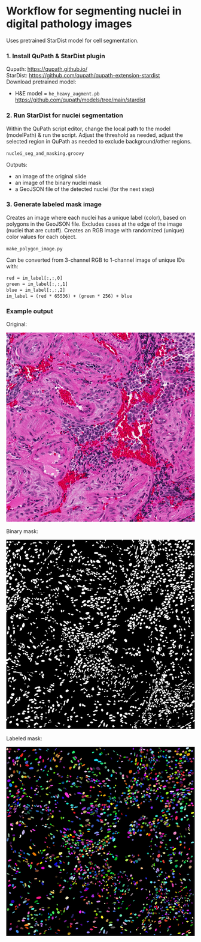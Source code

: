 # Workflow for segmenting nuclei in digital pathology images

Uses pretrained StarDist model for cell segmentation.

### 1. Install QuPath & StarDist plugin

Qupath: https://qupath.github.io/ \
StarDist: https://github.com/qupath/qupath-extension-stardist \
Download pretrained model:
* H&E model = `he_heavy_augment.pb` https://github.com/qupath/models/tree/main/stardist

### 2. Run StarDist for nuclei segmentation

Within the QuPath script editor, change the local path to the model (modelPath) & run the script. Adjust the threshold as needed, adjust the selected region in QuPath as needed to exclude background/other regions.

`nuclei_seg_and_masking.groovy`

Outputs:
- an image of the original slide
- an image of the binary nuclei mask
- a GeoJSON file of the detected nuclei (for the next step)

### 3. Generate labeled mask image

Creates an image where each nuclei has a unique label (color), based on polygons in the GeoJSON file. Excludes cases at the edge of the image (nuclei that are cutoff). Creates an RGB image with randomized (unique) color values for each object.

`make_polygon_image.py`

Can be converted from 3-channel RGB to 1-channel image of unique IDs with:
```
red = im_label[:,:,0]
green = im_label[:,:,1]
blue = im_label[:,:,2]
im_label = (red * 65536) + (green * 256) + blue
```

### Example output

Original:

![Original](images/Original_53.png)

Binary mask:

![Binary](images/53_mask_13.png)

Labeled mask:

![Labeled](images/53_labeled_mask.png)
